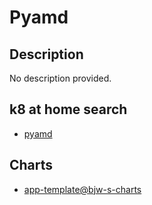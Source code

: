 # Pyamd

## Description

No description provided.

## k8 at home search

- [pyamd](https://nanne.dev/k8s-at-home-search/#/pyamd)

## Charts

- [app-template@bjw-s-charts](https://bjw-s.github.io/helm-charts/)
